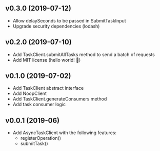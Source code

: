 ## v0.3.0 (2019-07-12)

* Allow delaySeconds to be passed in SubmitTaskInput
* Upgrade security dependencies (lodash)

## v0.2.0 (2019-07-10)

* Add TaskClient.submitAllTasks method to send a batch of requests
* Add MIT license (hello world! 👋)

## v0.1.0 (2019-07-02)

* Add TaskClient abstract interface
* Add NoopClient
* Add TaskClient.generateConsumers method
* Add task consumer logic

## v0.0.1 (2019-06)

* Add AsyncTaskClient with the following features:
  * registerOperation()
  * submitTask()

